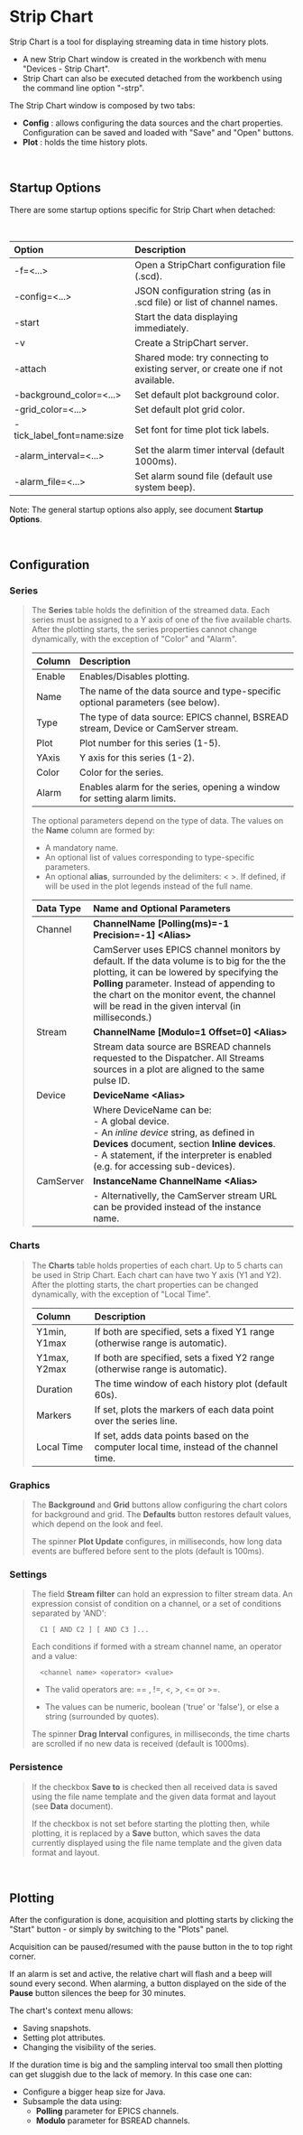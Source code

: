 # Strip Chart

Strip Chart is a tool for displaying streaming data in time history plots.
- A new Strip Chart window is created in the workbench with menu "Devices - Strip Chart".
- Strip Chart can also be executed detached from the workbench using the command line option "-strp".

The Strip Chart window is composed by two tabs: 
- __Config__ :  allows configuring the data sources and the chart properties. Configuration can be saved and loaded with "Save" and "Open" buttons.
- __Plot__ :  holds the time history plots.

<br/>

## Startup Options

There are some startup options specific for Strip Chart when detached:

<br/>

| Option                    | Description |
| :------------------------ | :---------- |
| -f=<...>                  | Open a StripChart configuration file (.scd).|
| -config=<...>             | JSON configuration string (as in .scd file) or list of channel names.|
| -start                    | Start the data displaying immediately.|
| -v                        | Create a StripChart server.|
| -attach                   | Shared mode: try connecting to existing server, or create one if not available.|
| -background_color=<...>   | Set default plot background color.|
| -grid_color=<...>         | Set default plot grid color.|
| -tick_label_font=name:size| Set font for time plot tick labels.|
| -alarm_interval=<...>     | Set the alarm timer interval (default 1000ms).|
| -alarm_file=<...>         | Set alarm sound file (default use system beep).|


Note: The general startup options also apply, see document __Startup Options__.


<br/>

## Configuration


### Series

>The __Series__ table holds the definition of the streamed data. 
>Each series must be assigned to a Y axis of one of the five available charts.
>After the plotting starts, the series properties cannot change dynamically, with the exception of "Color" and "Alarm".
>
>| Column       | Description |
>| :------------| :---------- |
>| Enable       | Enables/Disables plotting.|
>| Name         | The name of the data source and type-specific optional parameters (see below).|
>| Type         | The type of data source: EPICS channel, BSREAD stream, Device or CamServer stream.|
>| Plot         | Plot number for this series (1-5).|
>| YAxis        | Y axis for this series (1-2).|
>| Color        | Color for the series.|
>| Alarm        | Enables alarm for the series, opening a window for setting alarm limits.|
>
>The optional parameters depend on the type of data. The values on the __Name__ column are formed by:
>- A mandatory name.
>- An optional list of values corresponding to type-specific parameters.
>- An optional __alias__, surrounded by the delimiters: \< \>. If defined, if will be used in the plot legends instead of the full name.
>
>| Data Type               | Name and Optional Parameters |
>| :-----------------------| :---------- |
>| Channel                 | __ChannelName [Polling(ms)=-1 Precision=-1] \<Alias\>__|
>|                         |     CamServer uses EPICS channel monitors by default. If the data volume is to big for the the plotting, it can be lowered by specifying the __Polling__ parameter. Instead of appending to the chart on the monitor event, the channel will be read in the given interval (in milliseconds.)<br />|
>| Stream                  | __ChannelName [Modulo=1 Offset=0] \<Alias\>__|
>|                         |     Stream data source are BSREAD channels requested to the Dispatcher. All Streams sources in a plot are aligned to the same pulse ID. <br />|
>| Device                  | __DeviceName \<Alias\>__|
>|                         |     Where DeviceName can be: <br /> - A global device.<br /> - An _inline device_ string, as defined in __Devices__ document, section __Inline devices__.<br /> - A statement, if the interpreter is enabled (e.g. for accessing sub-devices).<br />|
>| CamServer               | __InstanceName ChannelName \<Alias\>__|
>|                         |     - Alternativelly, the CamServer stream URL can be provided instead of the instance name. <br />|


### Charts

>The __Charts__ table holds properties of each chart. Up to 5 charts can be used in Strip Chart.
>Each chart can have two Y axis (Y1 and Y2).
>After the plotting starts, the chart properties can be changed dynamically, with the exception of "Local Time".
>
>| Column       | Description |
>| :------------| :---------- |
>| Y1min, Y1max | If both are specified, sets a fixed Y1 range (otherwise range is automatic).|
>| Y1max, Y2max | If both are specified, sets a fixed Y2 range (otherwise range is automatic).|
>| Duration     | The time window of each history plot (default 60s).|
>| Markers      | If set, plots the markers of each data point over the series line.|
>| Local Time   | If set, adds data points based on the computer local time, instead of the channel time.|



### Graphics

>The __Background__ and __Grid__ buttons allow configuring the chart colors for background and grid. 
>The __Defaults__ button restores default values, which depend on the look and feel.
>
>The spinner __Plot Update__ configures, in milliseconds, how long data events are buffered before sent to the plots (default is 100ms).


### Settings 

> The field __Stream filter__ can hold an expression to filter stream data. An expression consist of condition on a channel, or a set of conditions separated by 'AND':
>
>  ```
>    C1 [ AND C2 ] [ AND C3 ]...
>  ```
>
> Each conditions if formed with a stream channel name, an operator and a value:
>
>  ```
>    <channel name> <operator> <value>
>  ```
>
> - The valid operators are: == , !=, <, >, <= or >=.
>
> - The values can be numeric, boolean ('true' or 'false'), or else a string (surrounded by quotes).
>
> The spinner __Drag Interval__ configures, in milliseconds, the time charts are scrolled if no new data is received (default is 1000ms).



### Persistence

>If the checkbox __Save to__ is checked then all received data is saved using the file name template and the given data format and layout (see __Data__ document).
>
>If the checkbox is not set before starting the plotting then, while plotting, it is replaced by a __Save__ button, 
>which saves the data currently displayed using the file name template and the given data format and layout.


<br/>

## Plotting

After the configuration is done, acquisition and plotting starts by clicking the "Start" button - or simply by switching to the "Plots" panel.

Acquisition can be paused/resumed with the pause button in the to top right corner.

If an alarm is set and active, the relative chart will flash and a beep will sound every second.
  When alarming, a button displayed on the side of the __Pause__ button silences the beep for 30 minutes.

The chart's context menu allows:
- Saving snapshots.
- Setting plot attributes.
- Changing the visibility of the series.


If the duration time is big and the sampling interval too small then plotting can get sluggish due to the lack of memory. 
In this case one can:
- Configure a bigger heap size for Java.
- Subsample the data using:
    - __Polling__ parameter for EPICS channels.
    - __Modulo__ parameter for BSREAD channels.